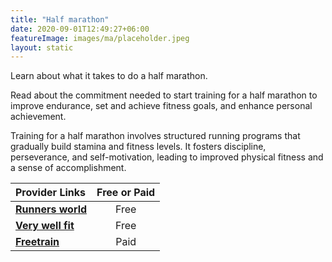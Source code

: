 ```yaml
---
title: "Half marathon"
date: 2020-09-01T12:49:27+06:00
featureImage: images/ma/placeholder.jpeg
layout: static
---
```


Learn about what it takes to do a half marathon.

Read about the commitment needed to start training for a half marathon to improve endurance, set and achieve fitness goals, and enhance personal achievement.

Training for a half marathon involves structured running programs that gradually build stamina and fitness levels. It fosters discipline, perseverance, and self-motivation, leading to improved physical fitness and a sense of accomplishment.

| Provider Links      | Free or Paid  |  
| :-----------          | :--------------:      |  
| [**Runners world**](https://www.runnersworld.com/uk/training/half-marathon/a25887045/beginner-half-marathon-training-schedule/) | Free | 
| [**Very well fit**](https://www.verywellfit.com/reasons-to-run-a-half-marathon-2911077) | Free  | 
| [**Freetrain**](https://freetrain.co.uk/) | Paid | 
  

<br/><br/>






